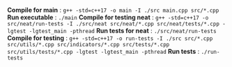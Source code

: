 **Compile for main** : `g++ -std=c++17 -o main -I ./src main.cpp src/*.cpp`
**Run executable** : `./main`
**Compile for testing neat** : `g++ -std=c++17 -o src/neat/run-tests -I ./src/neat src/neat/*.cpp src/neat/tests/*.cpp -lgtest -lgtest_main -pthread`
**Run tests for neat** : `./src/neat/run-tests`
**Compile for testing** : `g++ -std=c++17 -o run-tests -I ./src src/*.cpp src/utils/*.cpp src/indicators/*.cpp src/tests/*.cpp src/utils/tests/*.cpp -lgtest -lgtest_main -pthread`
**Run tests** : `./run-tests`
